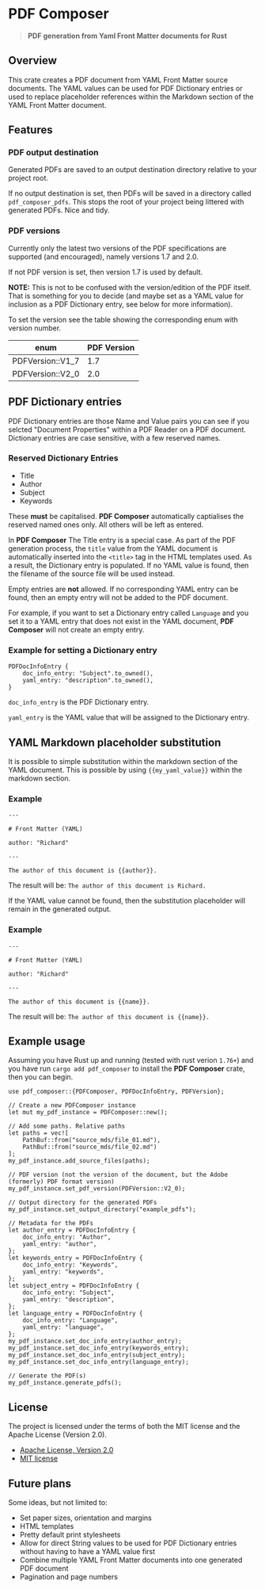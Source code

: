 # PDF Composer
> **PDF generation from Yaml Front Matter documents for Rust**

## Overview
This crate creates a PDF document from YAML Front Matter source documents. The YAML values can be used for PDF Dictionary entries or used to replace placeholder references within the Markdown section of the YAML Front Matter document.

## Features

### PDF output destination
Generated PDFs are saved to an output destination directory relative to your project root.

If no output destination is set, then PDFs will be saved in a directory called `pdf_composer_pdfs`. This stops the root of your project being littered with generated PDFs. Nice and tidy.

### PDF versions
Currently only the latest two versions of the PDF specifications are supported (and encouraged), namely versions 1.7 and 2.0.

If not PDF version is set, then version 1.7 is used by default.

**NOTE:** This is not to be confused with the version/edition of the PDF itself. That is something for you to decide (and maybe set as a YAML value for inclusion as a PDF Dictionary entry, see below for more information).

To set the version see the table showing the corresponding enum with version number.

| enum | PDF Version |
| --- | --- |
| PDFVersion::V1_7 | 1.7 |
| PDFVersion::V2_0 | 2.0 |

## PDF Dictionary entries

PDF Dictionary entries are those Name and Value pairs you can see if you selcted "Document Properties" within a PDF Reader on a PDF document. Dictionary entries are case sensitive, with a few reserved names.

### Reserved Dictionary Entries
* Title
* Author
* Subject
* Keywords

These **must** be capitalised. **PDF Composer** automatically captialises the reserved named ones only. All others will be left as entered.

In **PDF Composer** The Title entry is a special case. As part of the PDF generation process, the `title` value from the YAML document is automatically inserted into the `<title>` tag in the HTML templates used. As a result, the Dictionary entry is populated. If no YAML value is found, then the filename of the source file will be used instead.

Empty entries are **not** allowed. If no corresponding YAML entry can be found, then an empty entry will not be added to the PDF document.

For example, if you want to set a Dictionary entry called `Language` and you set it to a YAML entry that does not exist in the YAML document, **PDF Composer** will not create an empty entry.

### Example for setting a Dictionary entry
```
PDFDocInfoEntry {
    doc_info_entry: "Subject".to_owned(),
    yaml_entry: "description".to_owned(),
}
```

`doc_info_entry` is the PDF Dictionary entry.

`yaml_entry` is the YAML value that will be assigned to the Dictionary entry.

## YAML Markdown placeholder substitution

It is possible to simple substitution within the markdown section of the YAML document. This is possible by using `{{my_yaml_value}}` within the markdown section.

### Example
```
---

# Front Matter (YAML)

author: "Richard"

---

The author of this document is {{author}}.

```

The result will be: `The author of this document is Richard.`

If the YAML value cannot be found, then the substitution placeholder will remain in the generated output.

### Example
```
---

# Front Matter (YAML)

author: "Richard"

---

The author of this document is {{name}}.

```

The result will be: `The author of this document is {{name}}.`

## Example usage

Assuming you have Rust up and running (tested with rust verion `1.76+`) and you have run `cargo add pdf_composer` to install the **PDF Composer** crate, then you can begin.

```
use pdf_composer::{PDFComposer, PDFDocInfoEntry, PDFVersion};

// Create a new PDFComposer instance
let mut my_pdf_instance = PDFComposer::new();

// Add some paths. Relative paths
let paths = vec![
    PathBuf::from("source_mds/file_01.md"),
    PathBuf::from("source_mds/file_02.md")
];
my_pdf_instance.add_source_files(paths);

// PDF version (not the version of the document, but the Adobe (formerly) PDF format version)
my_pdf_instance.set_pdf_version(PDFVersion::V2_0);

// Output directory for the generated PDFs
my_pdf_instance.set_output_directory("example_pdfs");

// Metadata for the PDFs
let author_entry = PDFDocInfoEntry {
    doc_info_entry: "Author",
    yaml_entry: "author",
};
let keywords_entry = PDFDocInfoEntry {
    doc_info_entry: "Keywords",
    yaml_entry: "keywords",
};
let subject_entry = PDFDocInfoEntry {
    doc_info_entry: "Subject",
    yaml_entry: "description",
};
let language_entry = PDFDocInfoEntry {
    doc_info_entry: "Language",
    yaml_entry: "language",
};
my_pdf_instance.set_doc_info_entry(author_entry);
my_pdf_instance.set_doc_info_entry(keywords_entry);
my_pdf_instance.set_doc_info_entry(subject_entry);
my_pdf_instance.set_doc_info_entry(language_entry);

// Generate the PDF(s)
my_pdf_instance.generate_pdfs();

```

## License

The project is licensed under the terms of both the MIT license and the Apache License (Version 2.0).

- [Apache License, Version 2.0](https://opensource.org/license/apache-2-0/)
- [MIT license](https://opensource.org/licenses/MIT)

## Future plans

Some ideas, but not limited to:
* Set paper sizes, orientation and margins
* HTML templates
* Pretty default print stylesheets
* Allow for direct String values to be used for PDF Dictionary entries without having to have a YAML value first
* Combine multiple YAML Front Matter documents into one generated PDF document
* Pagination and page numbers